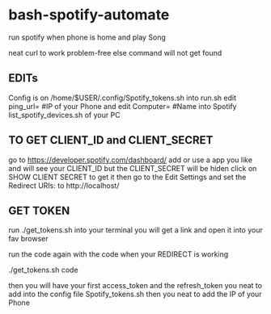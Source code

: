 # bash-spotify-automate
run spotify when phone is home and play Song

neat curl to work problem-free else command will not get found

## EDITs
Config is on /home/$USER/.config/Spotify_tokens.sh
into run.sh edit ping_url= #IP of your Phone
and edit Computer= #Name into Spotify list_spotify_devices.sh of your PC

## TO GET CLIENT_ID and CLIENT_SECRET
go to https://developer.spotify.com/dashboard/ add or use a app you like and will see your CLIENT_ID but the CLIENT_SECRET will be hiden click on SHOW CLIENT SECRET to get it then go to the Edit Settings and set the Redirect URIs: to http://localhost/

## GET TOKEN
run ./get_tokens.sh into your terminal
you will get a link and open it into your fav browser

run the code again with the code when your REDIRECT is working

./get_tokens.sh code

then you will have your first access_token and the refresh_token you neat to add into the config file Spotify_tokens.sh
then you neat to add the IP of your Phone
